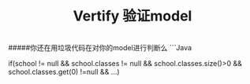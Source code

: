 <h1 align="center">Vertify 验证model</h1><br>
#####你还在用垃圾代码在对你的model进行判断么
```Java

if(school != null && school.classes != null && school.classes.size()>0 && school.classes.get(0) !=null && ...)

```
